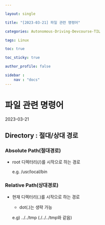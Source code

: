 ```yaml
---

layout: single

title: "[2023-03-21] 파일 관련 명령어"

categories: Autonomous-Driving-Devcourse-TIL

tags: Linux

toc: true

toc_sticky: true

author_profile: false

sidebar :
    nav : "docs"
---
```


# 파일 관련 명령어

2023-03-21



## Directory : 절대/상대 경로

### Absolute Path(절대경로)

- root 디렉터리(/)를 시작으로 하는 경로

  e.g. /usr/local/bin

### Relative Path(상대경로)

- 현재 디렉터리(.)를 시작으로 하는 경로

  - dot(.)는 생략 가능

  e.g) ../../tmp (./../../tmp와 같음)

  

